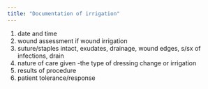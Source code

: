 ```yaml
---
title: "Documentation of irrigation"
---
```

1) date and time
2) wound assessment if wound irrigation
3) suture/staples intact, exudates, drainage, wound edges, s/sx of infections, drain
4) nature of care given
-the type of dressing change or irrigation
5) results of procedure
6) patient tolerance/response

